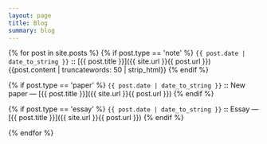 ```yaml
---
layout: page
title: Blog
summary: blog
---
```


{% for post in site.posts %}
{% if post.type == 'note' %}
`{{ post.date | date_to_string }}` **::** [{{ post.title }}]({{ site.url }}{{ post.url }})
{{post.content | truncatewords: 50 | strip_html}}
{% endif %}

{% if post.type == 'paper' %}
`{{ post.date | date_to_string }}` **::** New paper — [{{ post.title }}]({{ site.url }}{{ post.url }})
{% endif %}

{% if post.type == 'essay' %}
`{{ post.date | date_to_string }}` **::** Essay — [{{ post.title }}]({{ site.url }}{{ post.url }})
{% endif %}

{% endfor %}
